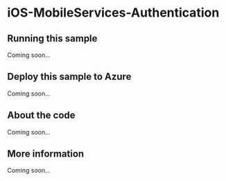 # iOS-MobileServices-Authentication

## Running this sample
Coming soon...
## Deploy this sample to Azure
Coming soon...
## About the code
Coming soon...
## More information
Coming soon...
